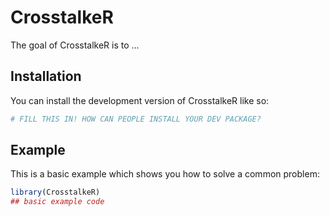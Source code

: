 
# CrosstalkeR

<!-- badges: start -->
<!-- badges: end -->

The goal of CrosstalkeR is to ...

## Installation

You can install the development version of CrosstalkeR like so:

``` r
# FILL THIS IN! HOW CAN PEOPLE INSTALL YOUR DEV PACKAGE?
```

## Example

This is a basic example which shows you how to solve a common problem:

``` r
library(CrosstalkeR)
## basic example code
```


